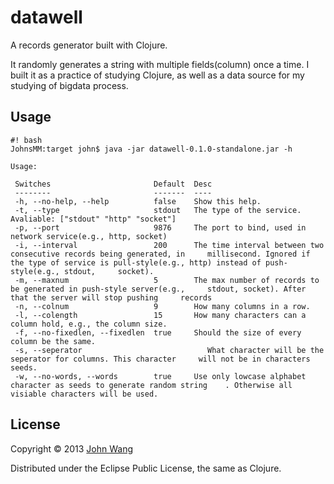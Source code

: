 # datawell

A records generator built with Clojure. 

It randomly generates a string with multiple fields(column) once a time. I built it as a practice of studying Clojure, as well as a data source for my studying of bigdata process.

## Usage
    
    #! bash
    JohnsMM:target john$ java -jar datawell-0.1.0-standalone.jar -h

    Usage:
    
     Switches                       Default  Desc 
     --------                       -------  ----                            
     -h, --no-help, --help          false    Show this help.
     -t, --type                     stdout   The type of the service. Avaliable: ["stdout" "http" "socket"] 
     -p, --port                     9876     The port to bind, used in network service(e.g., http, socket) 
     -i, --interval                 200      The time interval between two consecutive records being generated, in     millisecond. Ignored if the type of service is pull-style(e.g., http) instead of push-style(e.g., stdout,     socket). 
     -m, --maxnum                   5        The max number of records to be generated in push-style server(e.g.,     stdout, socket). After that the server will stop pushing     records                                                    
     -n, --colnum                   9        How many columns in a row.   
     -l, --colength                 15       How many characters can a column hold, e.g., the column size.
     -f, --no-fixedlen, --fixedlen  true     Should the size of every column be the same. 
     -s, --seperator                            What character will be the seperator for columns. This character     will not be in characters seeds.                              
     -w, --no-words, --words        true     Use only lowcase alphabet character as seeds to generate random string    . Otherwise all visiable characters will be used.                                                                      

## License

Copyright © 2013 [John Wang](http://wangjinquan.me "John Wang's Blog")

Distributed under the Eclipse Public License, the same as Clojure.
